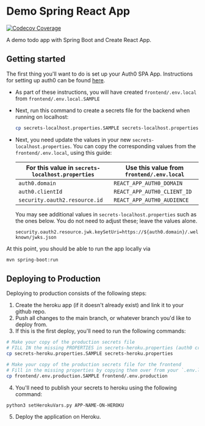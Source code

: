 # Demo Spring React App

[![Codecov Coverage](https://codecov.io/gh/ucsb-cs156-f20/demo-spring-react-app/branch/master/graph/badge.svg)](https://codecov.io/gh/ucsb-cs156-f20/demo-spring-react-app)

A demo todo app with Spring Boot and Create React App.

## Getting started

The first thing you'll want to do is set up your Auth0 SPA App. Instructions for setting up auth0 can be found [here](./frontend/docs/auth0.md).

- As part of these instructions, you will have created `frontend/.env.local` from `frontend/.env.local.SAMPLE`
- Next, run this command to create a secrets file for the backend when running on localhost:
  ```bash
  cp secrets-localhost.properties.SAMPLE secrets-localhost.properties
  ```
- Next, you need update the values in your new `secrets-localhost.properties`. You can copy the corresponding values from the `frontend/.env.local`,
  using this guide:

  | For this value in `secrets-localhost.properties` | Use this value from `frontend/.env.local` |
  | ------------------------------------------------ | ----------------------------------------- |
  | `auth0.domain`                                   | `REACT_APP_AUTH0_DOMAIN`                  |
  | `auth0.clientId`                                 | `REACT_APP_AUTH0_CLIENT_ID`               |
  | `security.oauth2.resource.id`                    | `REACT_APP_AUTH0_AUDIENCE`                |

  You may see additional values in `secrets-localhost.properties` such as the ones below. You do not need to adjust these; leave the values alone.

  ```
  security.oauth2.resource.jwk.keySetUri=https://${auth0.domain}/.well-known/jwks.json
  ```

At this point, you should be able to run the app locally via

```bash
mvn spring-boot:run
```

## Deploying to Production

Deploying to production consists of the following steps:

1. Create the heroku app (if it doesn't already exist) and link it to your github repo.
2. Push all changes to the main branch, or whatever branch you'd like to deploy from.
3. If this is the first deploy, you'll need to run the following commands:

```bash
# Make your copy of the production secrets file
# FILL IN the missing PROPERTIES in secrets-heroku.properties (auth0 creds can carry over from localhost file)
cp secrets-heroku.properties.SAMPLE secrets-heroku.properties

# Make your copy of the production secrets file for the frontend
# Fill in the missing properties by copying them over from your `.env.local`
cp frontend/.env.production.SAMPLE frontend/.env.production
```

4. You'll need to publish your secrets to heroku using the following command:

```bash
python3 setHerokuVars.py APP-NAME-ON-HEROKU
```

5. Deploy the application on Heroku.

